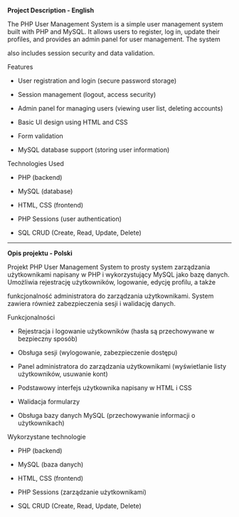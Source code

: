 
**Project Description - English**

The PHP User Management System is a simple user management system built with PHP and MySQL. It allows users to register, log in, update their profiles, and provides an admin panel for user management. The system 

also includes session security and data validation.

Features

- User registration and login (secure password storage)

- Session management (logout, access security)

- Admin panel for managing users (viewing user list, deleting accounts)

- Basic UI design using HTML and CSS

- Form validation

- MySQL database support (storing user information)

Technologies Used

- PHP (backend)

- MySQL (database)

- HTML, CSS (frontend)

- PHP Sessions (user authentication)

- SQL CRUD (Create, Read, Update, Delete)

----------------------------------------------------------------------------------------------------------------------------------------------------------------------------------------------------------------------

**Opis projektu - Polski**

Projekt PHP User Management System to prosty system zarządzania użytkownikami napisany w PHP i wykorzystujący MySQL jako bazę danych. Umożliwia rejestrację użytkowników, logowanie, edycję profilu, a także 

funkcjonalność administratora do zarządzania użytkownikami. System zawiera również zabezpieczenia sesji i walidację danych.

Funkcjonalności

- Rejestracja i logowanie użytkowników (hasła są przechowywane w bezpieczny sposób)

- Obsługa sesji (wylogowanie, zabezpieczenie dostępu)

- Panel administratora do zarządzania użytkownikami (wyświetlanie listy użytkowników, usuwanie kont)

- Podstawowy interfejs użytkownika napisany w HTML i CSS

- Walidacja formularzy

- Obsługa bazy danych MySQL (przechowywanie informacji o użytkownikach)

Wykorzystane technologie

- PHP (backend)

- MySQL (baza danych)

- HTML, CSS (frontend)

- PHP Sessions (zarządzanie użytkownikami)

- SQL CRUD (Create, Read, Update, Delete)
